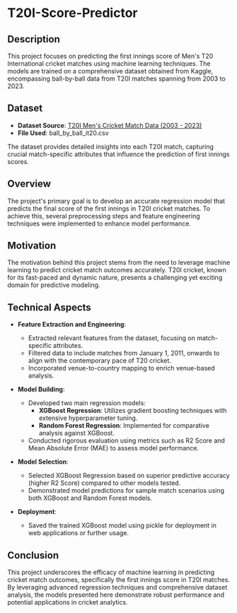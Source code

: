 # T20I-Score-Predictor

## Description

This project focuses on predicting the first innings score of Men's T20 International cricket matches using machine learning techniques. The models are trained on a comprehensive dataset obtained from Kaggle, encompassing ball-by-ball data from T20I matches spanning from 2003 to 2023.

## Dataset

- **Dataset Source**: [T20I Men's Cricket Match Data (2003 - 2023)](https://www.kaggle.com/datasets/jamiewelsh2/ball-by-ball-it20/data)
- **File Used**: ball_by_ball_it20.csv

The dataset provides detailed insights into each T20I match, capturing crucial match-specific attributes that influence the prediction of first innings scores.

## Overview

The project's primary goal is to develop an accurate regression model that predicts the final score of the first innings in T20I cricket matches. To achieve this, several preprocessing steps and feature engineering techniques were implemented to enhance model performance.

## Motivation

The motivation behind this project stems from the need to leverage machine learning to predict cricket match outcomes accurately. T20I cricket, known for its fast-paced and dynamic nature, presents a challenging yet exciting domain for predictive modeling.

## Technical Aspects

- **Feature Extraction and Engineering**:
  - Extracted relevant features from the dataset, focusing on match-specific attributes.
  - Filtered data to include matches from January 1, 2011, onwards to align with the contemporary pace of T20 cricket.
  - Incorporated venue-to-country mapping to enrich venue-based analysis.

- **Model Building**:
  - Developed two main regression models:
    - **XGBoost Regression**: Utilizes gradient boosting techniques with extensive hyperparameter tuning.
    - **Random Forest Regression**: Implemented for comparative analysis against XGBoost.
  - Conducted rigorous evaluation using metrics such as R2 Score and Mean Absolute Error (MAE) to assess model performance.

- **Model Selection**:
  - Selected XGBoost Regression based on superior predictive accuracy (higher R2 Score) compared to other models tested.
  - Demonstrated model predictions for sample match scenarios using both XGBoost and Random Forest models.

- **Deployment**:
  - Saved the trained XGBoost model using pickle for deployment in web applications or further usage.

## Conclusion

This project underscores the efficacy of machine learning in predicting cricket match outcomes, specifically the first innings score in T20I matches. By leveraging advanced regression techniques and comprehensive dataset analysis, the models presented here demonstrate robust performance and potential applications in cricket analytics.

